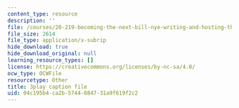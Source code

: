 ```yaml
---
content_type: resource
description: ''
file: /courses/20-219-becoming-the-next-bill-nye-writing-and-hosting-the-educational-show-january-iap-2015/04c195b4ca2b5744884731a9f619f2c2_2nSxmWTdDU4.vtt
file_size: 2614
file_type: application/x-subrip
hide_download: true
hide_download_original: null
learning_resource_types: []
license: https://creativecommons.org/licenses/by-nc-sa/4.0/
ocw_type: OCWFile
resourcetype: Other
title: 3play caption file
uid: 04c195b4-ca2b-5744-8847-31a9f619f2c2
---
```

